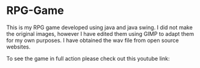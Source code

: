 # RPG-Game

This is my RPG game developed using java and java swing.
I did not make the original images, however I have edited them using GIMP to adapt them for my own purposes. I have obtained the wav file from open source websites.

To see the game in full action please check out this youtube link: 
